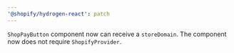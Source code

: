 ```yaml
---
'@shopify/hydrogen-react': patch
---
```


`ShopPayButton` component now can receive a `storeDomain`. The component now does not require `ShopifyProvider`.
